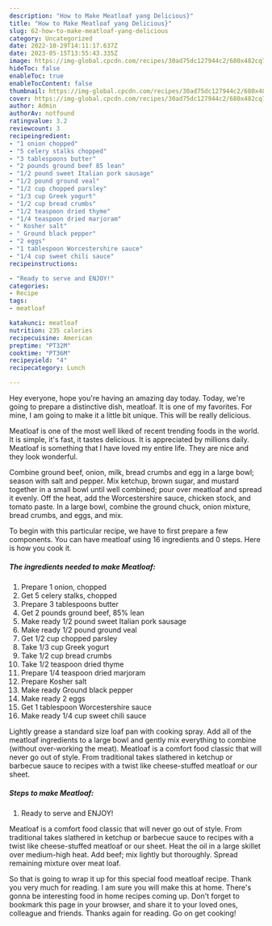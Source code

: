 ```yaml
---
description: "How to Make Meatloaf yang Delicious}"
title: "How to Make Meatloaf yang Delicious}"
slug: 62-how-to-make-meatloaf-yang-delicious
category: Uncategorized
date: 2022-10-29T14:11:17.637Z
date: 2023-05-15T13:55:43.335Z
image: https://img-global.cpcdn.com/recipes/30ad75dc127944c2/680x482cq70/meatloaf-recipe-main-photo.jpg
hideToc: false
enableToc: true
enableTocContent: false
thumbnail: https://img-global.cpcdn.com/recipes/30ad75dc127944c2/680x482cq70/meatloaf-recipe-main-photo.jpg
cover: https://img-global.cpcdn.com/recipes/30ad75dc127944c2/680x482cq70/meatloaf-recipe-main-photo.jpg
author: Admin
authorAv: notfound
ratingvalue: 3.2
reviewcount: 3
recipeingredient:
- "1 onion chopped"
- "5 celery stalks chopped"
- "3 tablespoons butter"
- "2 pounds ground beef 85 lean"
- "1/2 pound sweet Italian pork sausage"
- "1/2 pound ground veal"
- "1/2 cup chopped parsley"
- "1/3 cup Greek yogurt"
- "1/2 cup bread crumbs"
- "1/2 teaspoon dried thyme"
- "1/4 teaspoon dried marjoram"
- " Kosher salt"
- " Ground black pepper"
- "2 eggs"
- "1 tablespoon Worcestershire sauce"
- "1/4 cup sweet chili sauce"
recipeinstructions:

- "Ready to serve and ENJOY!"
categories:
- Recipe
tags:
- meatloaf

katakunci: meatloaf 
nutrition: 235 calories
recipecuisine: American
preptime: "PT32M"
cooktime: "PT36M"
recipeyield: "4"
recipecategory: Lunch

---
```



Hey everyone, hope you're having an amazing day today. Today, we're going to prepare a distinctive dish, meatloaf. It is one of my favorites. For mine, I am going to make it a little bit unique. This will be really delicious.

Meatloaf is one of the most well liked of recent trending foods in the world. It is simple, it's fast, it tastes delicious. It is appreciated by millions daily. Meatloaf is something that I have loved my entire life. They are nice and they look wonderful.

Combine ground beef, onion, milk, bread crumbs and egg in a large bowl; season with salt and pepper. Mix ketchup, brown sugar, and mustard together in a small bowl until well combined; pour over meatloaf and spread it evenly. Off the heat, add the Worcestershire sauce, chicken stock, and tomato paste. In a large bowl, combine the ground chuck, onion mixture, bread crumbs, and eggs, and mix.


To begin with this particular recipe, we have to first prepare a few components. You can have meatloaf using 16 ingredients and 0 steps. Here is how you cook it.

<!--inarticleads1-->

##### The ingredients needed to make Meatloaf:

1. Prepare 1 onion, chopped
1. Get 5 celery stalks, chopped
1. Prepare 3 tablespoons butter
1. Get 2 pounds ground beef, 85% lean
1. Make ready 1/2 pound sweet Italian pork sausage
1. Make ready 1/2 pound ground veal
1. Get 1/2 cup chopped parsley
1. Take 1/3 cup Greek yogurt
1. Take 1/2 cup bread crumbs
1. Take 1/2 teaspoon dried thyme
1. Prepare 1/4 teaspoon dried marjoram
1. Prepare  Kosher salt
1. Make ready  Ground black pepper
1. Make ready 2 eggs
1. Get 1 tablespoon Worcestershire sauce
1. Make ready 1/4 cup sweet chili sauce


Lightly grease a standard size loaf pan with cooking spray. Add all of the meatloaf ingredients to a large bowl and gently mix everything to combine (without over-working the meat). Meatloaf is a comfort food classic that will never go out of style. From traditional takes slathered in ketchup or barbecue sauce to recipes with a twist like cheese-stuffed meatloaf or our sheet. 

<!--inarticleads2-->

##### Steps to make Meatloaf:


1. Ready to serve and ENJOY!

Meatloaf is a comfort food classic that will never go out of style. From traditional takes slathered in ketchup or barbecue sauce to recipes with a twist like cheese-stuffed meatloaf or our sheet. Heat the oil in a large skillet over medium-high heat. Add beef; mix lightly but thoroughly. Spread remaining mixture over meat loaf. 

So that is going to wrap it up for this special food meatloaf recipe. Thank you very much for reading. I am sure you will make this at home. There's gonna be interesting food in home recipes coming up. Don't forget to bookmark this page in your browser, and share it to your loved ones, colleague and friends. Thanks again for reading. Go on get cooking!
